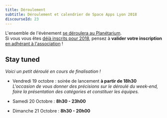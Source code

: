 ```yaml
---
title: Déroulement
subtitle: Déroulement et calendrier de Space Apps Lyon 2018
discourseId: 23
---
```


L'ensemble de l'évènement [se déroulera au Planétarium](venir-a-space-apps-lyon-au-planetarium).<br>
Si vous vous êtes [déjà inscrits pour 2018](https://www.eventbrite.fr/e/billets-space-apps-2018-challenge-dinnovation-la-nasa-a-besoin-de-vous-48157155348), pensez à **valider votre inscription** [en adhérant à l'association](https://www.helloasso.com/associations/space-apps-lyon/adhesions/adhesion-a-space-apps-lyon) !<br>

## Stay tuned

_Voici un petit déroulé en cours de finalisation !_

- Vendredi 19 octobre : soirée de lancement **à partir de 18h30**
<br>_L'occasion de vous donner des précisions sur le déroulé du week-end, faire la présentation des catégories et constituer les équipes._

- Samedi 20 Octobre : **8h30 - 23h00**

- Dimanche 21 Octobre : **8h30 - 20h00**
